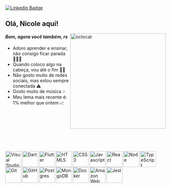 [![Linkedin Badge](https://img.shields.io/badge/-LinkedIn-blue?style=flat&logo=Linkedin&logoColor=white&link=https://www.linkedin.com/in/nicolejclemes/)](https://www.linkedin.com/in/nicolejclemes/)


## Olá, Nicole aqui!  

<img align="right" alt="octocat" width="300px" src="https://user-images.githubusercontent.com/98192777/155430629-611500d2-77e7-4e7c-9f2f-dffc8024d0c3.png" />

#### *Bom, agora você também, rs*

- Adoro aprender e ensinar, não consigo ficar parada 🏃🏻‍♀️
- Quando coloco algo na cabeça, vou até o fim 👊🏼
- Não gosto muito de redes sociais, mas estou sempre conectada ⚠️
- Gosto muito de música 🎶
- Meu lema mais recente é: 1% melhor que ontem 📈   

&nbsp;

&nbsp;

&nbsp;

&nbsp;

<img align="left" alt="Visual Studio Code" width="50px" src="https://user-images.githubusercontent.com/98192777/155401409-dcb12f75-69e2-4ee5-8c68-72c0ce40e39c.svg" />

<img align="left" alt="Dart" width="50px" src="https://www.vectorlogo.zone/logos/dartlang/dartlang-icon.svg" />

<img align="left" alt="Flutter" width="50px" src="https://www.vectorlogo.zone/logos/flutterio/flutterio-icon.svg" />

<img align="left" alt="HTML5" width="50px" src="https://user-images.githubusercontent.com/98192777/155401403-2cbe7999-ac08-49dc-8e08-b7341fbf1edd.svg" />

<img align="left" alt="CSS3" width="50px" src="https://user-images.githubusercontent.com/98192777/155401399-be85477f-1263-4456-9dcf-15d6a7daba46.svg" />

<img align="left" alt="Javascript" width="50px" src="https://user-images.githubusercontent.com/98192777/155401406-0e303b8f-13ec-4d56-bbc7-a63cf40f01d9.svg" />

<img align="left" alt="React" width="50px" src="https://cdn.jsdelivr.net/gh/devicons/devicon/icons/react/react-original.svg" />

<img align="left" alt="Node" width="50px" src="https://cdn.jsdelivr.net/gh/devicons/devicon/icons/nodejs/nodejs-plain.svg" />

<img align="left" alt="TypeScript" width="50px" src="https://cdn.jsdelivr.net/gh/devicons/devicon/icons/typescript/typescript-original.svg" />

<img align="left" alt="Git" width="50px" src="https://cdn.jsdelivr.net/gh/devicons/devicon/icons/git/git-original.svg" />

<img align="left" alt="GitHub" width="50px" src="https://cdn.jsdelivr.net/gh/devicons/devicon/icons/github/github-original.svg" />

<img align="left" alt="Postgres" width="50px" src="https://cdn.jsdelivr.net/gh/devicons/devicon/icons/postgresql/postgresql-original.svg" />

<img align="left" alt="MongoDB" width="50px" src="https://cdn.jsdelivr.net/gh/devicons/devicon/icons/mongodb/mongodb-original-wordmark.svg" />

<img align="left" alt="Docker" width="50px" src="https://cdn.jsdelivr.net/gh/devicons/devicon/icons/docker/docker-original.svg" />

<img align="left" alt="Amazon Web Service" width="50px" src="https://cdn.jsdelivr.net/gh/devicons/devicon/icons/amazonwebservices/amazonwebservices-original.svg" />

<img align="left" alt="Jest" width="50px" src="https://cdn.jsdelivr.net/gh/devicons/devicon/icons/jest/jest-plain.svg" />   

&nbsp;

&nbsp;
